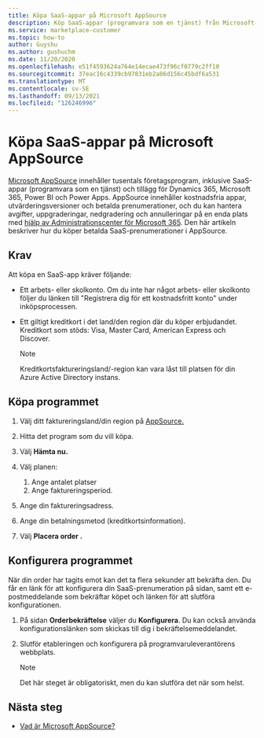 ```yaml
---
title: Köpa SaaS-appar på Microsoft AppSource
description: Köp SaaS-appar (programvara som en tjänst) från Microsoft-partner på Microsoft AppSource.
ms.service: marketplace-customer
ms.topic: how-to
author: Guyshu
ms.author: gushuchm
ms.date: 11/20/2020
ms.openlocfilehash: e51f4593624a764e14ecae473f96cf0779c2ff10
ms.sourcegitcommit: 37eac16c4339cb97831eb2a86d156c45bdf6a531
ms.translationtype: MT
ms.contentlocale: sv-SE
ms.lasthandoff: 09/13/2021
ms.locfileid: "126246996"
---
```

# <a name="purchase-saas-apps-on-microsoft-appsource"></a>Köpa SaaS-appar på Microsoft AppSource

[Microsoft AppSource](https://appsource.microsoft.com/) innehåller tusentals företagsprogram, inklusive SaaS-appar (programvara som en tjänst) och tillägg för Dynamics 365, Microsoft 365, Power BI och Power Apps. AppSource innehåller kostnadsfria appar, utvärderingsversioner och betalda prenumerationer, och du kan hantera avgifter, uppgraderingar, nedgradering och annulleringar på en enda plats med [hjälp av Administrationscenter för Microsoft 365](/microsoft-365/admin/admin-overview/about-the-admin-center). Den här artikeln beskriver hur du köper betalda SaaS-prenumerationer i AppSource.

## <a name="requirements"></a>Krav

Att köpa en SaaS-app kräver följande:

- Ett arbets- eller skolkonto. Om du inte har något arbets- eller skolkonto följer du länken till "Registrera dig för ett kostnadsfritt konto" under inköpsprocessen.

- Ett giltigt kreditkort i det land/den region där du köper erbjudandet. Kreditkort som stöds: Visa, Master Card, American Express och Discover.

    > [!Note]
    > Kreditkortsfaktureringsland/-region kan vara låst till platsen för din Azure Active Directory instans.

## <a name="purchase-the-application"></a>Köpa programmet

1. Välj ditt faktureringsland/din region på [AppSource.](https://appsource.microsoft.com/)
1. Hitta det program som du vill köpa.
1. Välj **Hämta nu.**
1. Välj planen:

    1. Ange antalet platser
    1. Ange faktureringsperiod.

1. Ange din faktureringsadress.
1. Ange din betalningsmetod (kreditkortsinformation).
1. Välj **Placera order .**

## <a name="configure-the-application"></a>Konfigurera programmet

När din order har tagits emot kan det ta flera sekunder att bekräfta den. Du får en länk för att konfigurera din SaaS-prenumeration på sidan, samt ett e-postmeddelande som bekräftar köpet och länken för att slutföra konfigurationen.

1. På sidan **Orderbekräftelse** väljer du **Konfigurera**. Du kan också använda konfigurationslänken som skickas till dig i bekräftelsemeddelandet.
1. Slutför etableringen och konfigurera på programvaruleverantörens webbplats.

    > [!Note]
    > Det här steget är obligatoriskt, men du kan slutföra det när som helst.

## <a name="next-steps"></a>Nästa steg

- [Vad är Microsoft AppSource?](appsource-overview.md)
